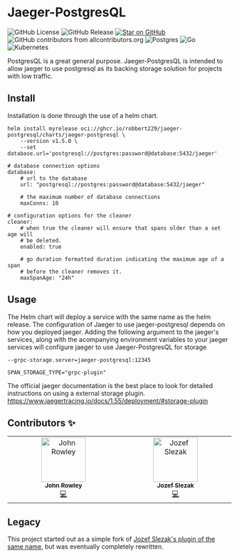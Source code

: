 # Jaeger-PostgresQL

![GitHub License](https://img.shields.io/github/license/robbert229/jaeger-postgresql)
![GitHub Release](https://img.shields.io/github/v/release/robbert229/jaeger-postgresql)
[![Star on GitHub](https://img.shields.io/github/stars/robbert229/jaeger-postgresql.svg?style=flat)](https://github.com/robbert229/jaeger-postresql/stargazers)
![GitHub contributors from allcontributors.org](https://img.shields.io/github/all-contributors/robbert229/jaeger-postgresql)
![Postgres](https://img.shields.io/badge/postgres-%23316192.svg?style=flat&logo=postgresql&logoColor=white)
![Go](https://img.shields.io/badge/go-%2300ADD8.svg?style=flat&logo=go&logoColor=white)
![Kubernetes](https://img.shields.io/badge/kubernetes-%23326ce5.svg?style=flat&logo=kubernetes&logoColor=white)

PostgresQL is a great general purpose. Jaeger-PostgresQL is intended to allow jaeger
to use postgresql as its backing storage solution for projects with low traffic. 

## Install

Installation is done through the use of a helm chart. 

<!-- x-release-please-start-version -->
```
helm install myrelease oci://ghcr.io/robbert229/jaeger-postgresql/charts/jaeger-postgresql \
    --version v1.5.0 \
    --set database.url='postgresql://postgres:password@database:5432/jaeger'
```
<!-- x-release-please-end -->

```
# database connection options
database:
    # url to the database
    url: "postgresql://postgres:password@database:5432/jaeger" 
    
    # the maximum number of database connections 
    maxConns: 10 

# configuration options for the cleaner
cleaner:
    # when true the cleaner will ensure that spans older than a set age will
    # be deleted.
    enabled: true

    # go duration formatted duration indicating the maximum age of a span 
    # before the cleaner removes it.
    maxSpanAge: "24h" 
```

## Usage

The Helm chart will deploy a service with the same name as the helm release. 
The configuration of Jaeger to use jaeger-postgresql depends on how you 
deployed jaeger. Adding the following argument to the jaeger's services, along
with the acompanying environment variables to your jaeger services will 
configure jaeger to use Jaeger-PostgresQL for storage 

`--grpc-storage.server=jaeger-postgresql:12345`

`SPAN_STORAGE_TYPE="grpc-plugin"`

The official jaeger documentation is the best place to look for detailed instructions on using a external storage plugin. https://www.jaegertracing.io/docs/1.55/deployment/#storage-plugin

## Contributors ✨

<!-- ALL-CONTRIBUTORS-LIST:START - Do not remove or modify this section -->
<!-- prettier-ignore-start -->
<!-- markdownlint-disable -->
<table>
  <tbody>
    <tr>
      <td align="center" valign="top" width="14.28%"><a href="http://blog.johnrowley.co"><img src="https://avatars.githubusercontent.com/u/3454480?v=4?s=100" width="100px;" alt="John Rowley"/><br /><sub><b>John Rowley</b></sub></a><br /><a href="https://github.com/robbert229/jaeger-postgresql/commits?author=robbert229" title="Code">💻</a></td>
      <td align="center" valign="top" width="14.28%"><a href="https://github.com/jozef-slezak"><img src="https://avatars.githubusercontent.com/u/16844103?v=4?s=100" width="100px;" alt="Jozef Slezak"/><br /><sub><b>Jozef Slezak</b></sub></a><br /><a href="https://github.com/robbert229/jaeger-postgresql/commits?author=jozef-slezak" title="Code">💻</a></td>
    </tr>
  </tbody>
</table>

<!-- markdownlint-restore -->
<!-- prettier-ignore-end -->

<!-- ALL-CONTRIBUTORS-LIST:END -->

## Legacy

This project started out as a simple fork of [Jozef Slezak's plugin of the same name](jozef-slezak/jaeger-postgresql), but was eventually completely rewritten. 